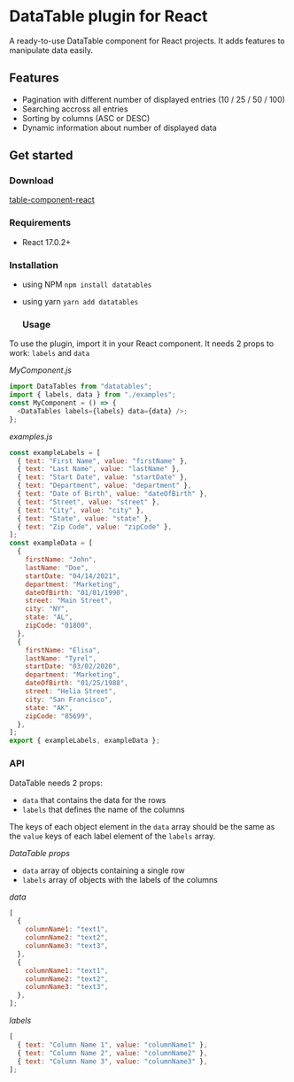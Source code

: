 # DataTable plugin for React

A ready-to-use DataTable component for React projects. It adds features to manipulate data easily.

## Features

- Pagination with different number of displayed entries (10 / 25 / 50 / 100)
- Searching accross all entries
- Sorting by columns (ASC or DESC)
- Dynamic information about number of displayed data

## Get started

### Download

[table-component-react](https://www.npmjs.com/package/table-component-react)

### Requirements

- React 17.0.2+

### Installation

- using NPM
  `npm install datatables`

- using yarn
  `yarn add datatables`

  ### Usage

To use the plugin, import it in your React component.
It needs 2 props to work: `labels` and `data`

_MyComponent.js_

```javascript
import DataTables from "datatables";
import { labels, data } from "./examples";
const MyComponent = () => {
  <DataTables labels={labels} data={data} />;
};
```

_examples.js_

```javascript
const exampleLabels = [
  { text: "First Name", value: "firstName" },
  { text: "Last Name", value: "lastName" },
  { text: "Start Date", value: "startDate" },
  { text: "Department", value: "department" },
  { text: "Date of Birth", value: "dateOfBirth" },
  { text: "Street", value: "street" },
  { text: "City", value: "city" },
  { text: "State", value: "state" },
  { text: "Zip Code", value: "zipCode" },
];
const exampleData = [
  {
    firstName: "John",
    lastName: "Doe",
    startDate: "04/14/2021",
    department: "Marketing",
    dateOfBirth: "01/01/1990",
    street: "Main Street",
    city: "NY",
    state: "AL",
    zipCode: "01800",
  },
  {
    firstName: "Elisa",
    lastName: "Tyrel",
    startDate: "03/02/2020",
    department: "Marketing",
    dateOfBirth: "01/25/1988",
    street: "Helia Street",
    city: "San Francisco",
    state: "AK",
    zipCode: "85699",
  },
];
export { exampleLabels, exampleData };
```

### API

DataTable needs 2 props:

- `data` that contains the data for the rows
- `labels` that defines the name of the columns

The keys of each object element in the `data` array should be the same as the `value` keys of each label element of the `labels` array.

_DataTable props_

- `data` array of objects containing a single row
- `labels` array of objects with the labels of the columns

_data_

```javascript
[
  {
    columnName1: "text1",
    columnName2: "text2",
    columnName3: "text3",
  },
  {
    columnName1: "text1",
    columnName2: "text2",
    columnName3: "text3",
  },
];
```

_labels_

```javascript
[
  { text: "Column Name 1", value: "columnName1" },
  { text: "Column Name 2", value: "columnName2" },
  { text: "Column Name 3", value: "columnName3" },
];
```